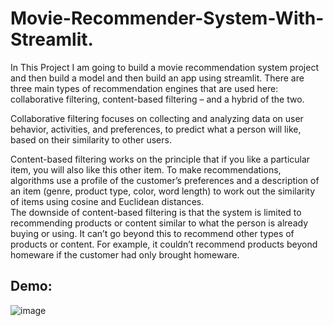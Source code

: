 # Movie-Recommender-System-With-Streamlit.
In This Project I am going to build a movie recommendation system project and then build a model and then build an app using streamlit.
There are three main types of recommendation engines that are used here: collaborative filtering, content-based filtering – and a hybrid of the two. 

Collaborative filtering focuses on collecting and analyzing data on user behavior, activities, and preferences, to predict what a person will like, based on their similarity to other users.

Content-based filtering works on the principle that if you like a particular item, you will also like this other item. To make recommendations, algorithms use a profile of the customer’s preferences and a description of an item (genre, product type, color, word length) to work out the similarity of items using cosine and Euclidean distances.  
The downside of content-based filtering is that the system is limited to recommending products or content similar to what the person is already buying or using. It can’t go beyond this to recommend other types of products or content. For example, it couldn’t recommend products beyond homeware if the customer had only brought homeware.





## Demo:

![image](https://user-images.githubusercontent.com/90556877/189056984-88a14357-0841-4445-83d6-a67b5f33d341.png)

